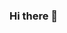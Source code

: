 ### Hi there 👋

<!--
**Vijayendra21/Vijayendra21** is a ✨ _special_ ✨ repository because its `README.md` (this file) appears on your GitHub profile.

Here are some ideas to get you started:

- 🔭 I’m currently an Engineering student 
- 🌱 I’m currently leanring ML
- 👯 I’m looking to collaborate on ML based projects
- 🤔 I’m interested in learning Deep Leaning, AI and their various applications
